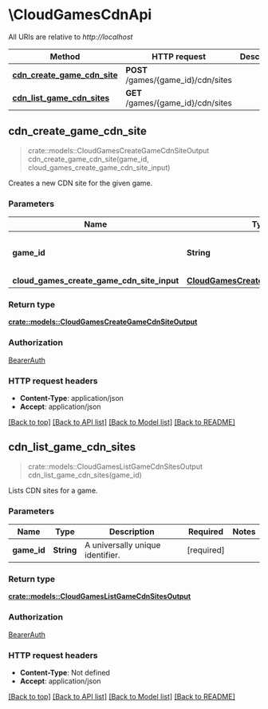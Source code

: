 # \CloudGamesCdnApi

All URIs are relative to *http://localhost*

Method | HTTP request | Description
------------- | ------------- | -------------
[**cdn_create_game_cdn_site**](CloudGamesCdnApi.md#cdn_create_game_cdn_site) | **POST** /games/{game_id}/cdn/sites | 
[**cdn_list_game_cdn_sites**](CloudGamesCdnApi.md#cdn_list_game_cdn_sites) | **GET** /games/{game_id}/cdn/sites | 



## cdn_create_game_cdn_site

> crate::models::CloudGamesCreateGameCdnSiteOutput cdn_create_game_cdn_site(game_id, cloud_games_create_game_cdn_site_input)


Creates a new CDN site for the given game.

### Parameters


Name | Type | Description  | Required | Notes
------------- | ------------- | ------------- | ------------- | -------------
**game_id** | **String** | A universally unique identifier. | [required] |
**cloud_games_create_game_cdn_site_input** | [**CloudGamesCreateGameCdnSiteInput**](CloudGamesCreateGameCdnSiteInput.md) |  | [required] |

### Return type

[**crate::models::CloudGamesCreateGameCdnSiteOutput**](CloudGamesCreateGameCdnSiteOutput.md)

### Authorization

[BearerAuth](../README.md#BearerAuth)

### HTTP request headers

- **Content-Type**: application/json
- **Accept**: application/json

[[Back to top]](#) [[Back to API list]](../README.md#documentation-for-api-endpoints) [[Back to Model list]](../README.md#documentation-for-models) [[Back to README]](../README.md)


## cdn_list_game_cdn_sites

> crate::models::CloudGamesListGameCdnSitesOutput cdn_list_game_cdn_sites(game_id)


Lists CDN sites for a game.

### Parameters


Name | Type | Description  | Required | Notes
------------- | ------------- | ------------- | ------------- | -------------
**game_id** | **String** | A universally unique identifier. | [required] |

### Return type

[**crate::models::CloudGamesListGameCdnSitesOutput**](CloudGamesListGameCdnSitesOutput.md)

### Authorization

[BearerAuth](../README.md#BearerAuth)

### HTTP request headers

- **Content-Type**: Not defined
- **Accept**: application/json

[[Back to top]](#) [[Back to API list]](../README.md#documentation-for-api-endpoints) [[Back to Model list]](../README.md#documentation-for-models) [[Back to README]](../README.md)

